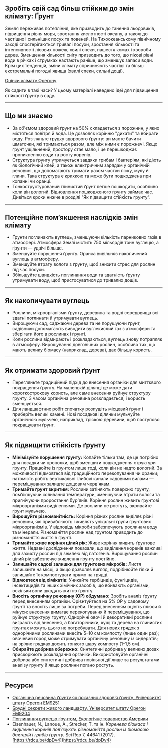 ## Зробіть свій сад більш стійким до змін клімату: Ґрунт

Земля переживає потепління, яке призводить до танення льодовиків, підвищення рівня моря, зростання кислотності океану, а також до частіших і сильніших посух та повеней. На Тихоокеанському північному заході спостерігаються тривалі посухи, зростання кількості та інтенсивності лісових пожеж, хвилі спеки, нашестя комах і хвороби дерев. Зменшення кількості снігу призводить до того, що пікові рівні води в річках і струмках настають раніше, що зменшує запаси води. Крім цих тенденцій, зміни клімату спричиняють частіші та більш екстремальні погодні явища (хвилі спеки, сильні дощі).

[Оцінки клімату Орегону](https://blogs.oregonstate.edu/occri/oregon-climate-assessments/)

Як садити в такі часи? У цьому матеріалі наведено ідеї для підвищення стійкості ґрунту в саду.

---

## Що ми знаємо

- За об'ємом здоровий ґрунт на 50% складається з порожнин, у яких містяться повітря й вода. Це дозволяє корінню "дихати" та вбирати воду. Розгляньте грудку здорового ґрунту: ви маєте бачити шматочки, які тримаються разом, але між ними є порожнечі. Якщо ґрунт ущільнений, простору стає мало, і це перешкоджає проникненню води та росту коренів.
- Структура ґрунту утримується завдяки грибам і бактеріям, які діють як біологічний клей, а також електричним зарядам у органічній речовині, що допомагають тримати разом частки піску, мулу й глини. Така структура є крихкою та може бути пошкоджена при копанні чи оранці.
- Тонкоструктурований глинистий ґрунт легше пошкодити, особливо коли він вологий. Відновлення пошкодженого ґрунту займає час. Дивіться кроки нижче в розділі "Як підвищити стійкість ґрунту".

---

## Потенційне пом’якшення наслідків змін клімату

- Ґрунти поглинають вуглець, зменшуючи кількість парникових газів в атмосфері. Атмосфера Землі містить 750 мільярдів тонн вуглецю, а ґрунти — удвічі більше.
- Зменшуйте порушення ґрунту. Оранка вивільняє накопичений вуглець в атмосферу.
- Зменшуйте втрату вологи з ґрунту, щоб знизити стрес для рослин під час посухи.
- Збільшуйте швидкість поглинання води та здатність ґрунту утримувати воду, щоб пристосуватися до тривалих дощів.

---

## Як накопичувати вуглець

- Рослини, мікроорганізми ґрунту, деревина та водні середовища всі здатні поглинати й утримувати вуглець.
- Вирощуючи сад, саджаючи дерева та не порушуючи ґрунт, садівники допомагають виводити вуглекислий газ з атмосфери та зберігати його в рослинах і ґрунті.
- Коли рослини відмирають і розкладаються, вуглець знову потрапляє в атмосферу. Вирощування довговічних рослин, особливо тих, що мають велику біомасу (наприклад, дерева), дає більшу користь.

---

## Як отримати здоровий ґрунт

- Перегляньте традиційний підхід до внесення органіки для миттєвого покращення ґрунту. На маленькій ділянці це може дати короткострокову користь, але саме внесення руйнує структуру ґрунту. З часом органічна речовина розкладається, і користь зменшується.
- Для ландшафтних робіт спочатку розпушіть місцевий ґрунт і приберіть великі камені. Нові посадкові ділянки мульчуйте органічною мульчею, наприклад, тріскою деревини, щоб поступово покращувати ґрунт.

---

## Як підвищити стійкість ґрунту

- **Мінімізуйте порушення ґрунту:** Копайте тільки там, де це потрібно для посадки чи прополки, щоб зменшити пошкодження структури ґрунту. Працюйте із ґрунтом лише тоді, коли він не надто вологий. За можливості відмовтеся від традиційного перекопування чи оранки; натомість робіть вертикальні глибокі канали садовими вилами — перемішування залиште дощовим черв'якам.
- **Тримайте ґрунт вкритим:** Рослини затіняють поверхню ґрунту, пом’якшуючи коливання температури, зменшуючи втрати вологи та пригнічуючи проростання бур'янів. Коріння рослин живить ґрунтові мікроорганізми виділеннями. Де рослини не ростуть, вкривайте ґрунт мульчею.
- **Вирощуйте різноманітність:** Коріння різних рослин виділяє різні речовини, які приваблюють і живлять унікальні групи ґрунтових мікроорганізмів. У відповідь мікроби забезпечують рослинам воду та мінерали. Різноманіття рослин над ґрунтом приводить до різноманіття життя в ґрунті.
- **Тримайте живе коріння цілий рік:** Живе коріння живить ґрунтове життя. Недавні дослідження показали, що виділення коренів важливі для захисту рослин під землею від патогенів. Вирощування рослин цілий рік забезпечує живлення ґрунту постійно.
- **Залишайте садові залишки для ґрунтових мікробів:** Листя залишайте на місці, а якщо дозволяє вигляд, подрібнюйте гілки й залишайте їх компостувати прямо на грядці.
- **Відмовтеся від хімікатів:** Уникайте гербіцидів, фунгіцидів, інсектицидів та інших хімічних засобів, що вбивають організми, оскільки вони шкодять життю ґрунту.
- **Вносіть органічну речовину (ОР) обдумано:** Зробіть аналіз ґрунту перед внесенням органіки. Орієнтуйтеся на 5% ОР у садовому ґрунті та вносіть лише за потреби. Перед внесенням оцініть плюси й мінуси: внесення вимагає перекопування й перемішування, що руйнує структуру ґрунту. Однорічні овочі й декоративні рослини виграють від внесення, а багаторічники, кущі та дерева на глинистих ґрунтах можуть цього не потребувати. Для нових грядок з однорічними рослинами внесіть 5–10 см компосту (лише один раз); овочевий город може отримувати органічну речовину із сидератів; на зрілих грядках досить тонкого шару компосту (1–1,5 см).
- **Обирайте добрива обережно:** Синтетичні добрива у великих дозах прискорюють розкладання органіки. Використовуйте органічні добрива або синтетичні добрива повільної дії лише за результатами аналізу ґрунту й якщо рослини погано ростуть.

---

## Ресурси

- [Органічна речовина ґрунту як показник здоров’я ґрунту, Університет штату Орегон EM9251](https://extension.oregonstate.edu/sites/default/files/documents/em9251.pdf)
- [Брудні секрети живого ландшафту, Університет штату Орегон EM9204](https://extension.oregonstate.edu/sites/default/files/2023-10/em9304-update-100223.pdf)
- [Поглинання вуглецю ґрунтом, Екологічне товариство Америки](https://www.esa.org/esa/wp-content/uploads/2012/12/carbonsequestrationinsoils.pdf)
- Eisenhauer, N., Lanoue, A., Strecker, T. та ін. *Коренева біомаса і виділення коренів пов’язують різноманіття рослин із біомасою бактерій і грибів ґрунту.* Sci Rep 7, 44641 (2017). [https://rdcu.be/dpDv4](https://rdcu.be/dpDv4)
